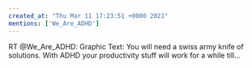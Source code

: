 ```yaml
---
created_at: "Thu Mar 11 17:23:51 +0000 2021"
mentions: ['We_Are_ADHD']
---
```


RT @We_Are_ADHD: Graphic Text: You will need a swiss army knife of solutions. With ADHD your productivity stuff will work for a while till…